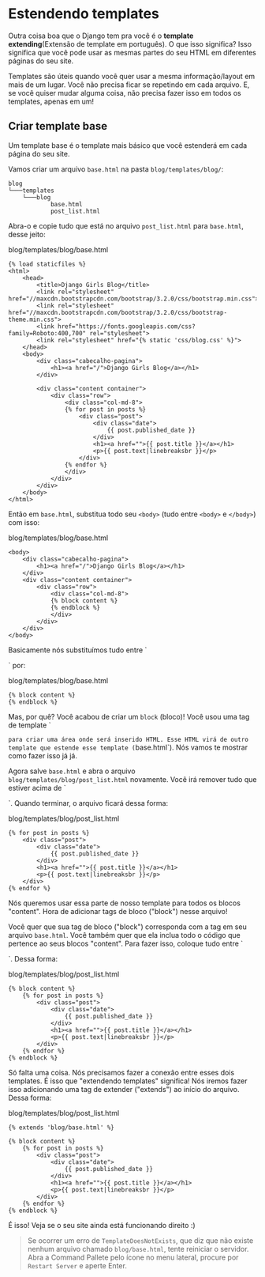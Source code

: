 # Estendendo templates

Outra coisa boa que o Django tem pra você é o **template extending**\(Extensão de template em português\). O que isso significa? Isso significa que você pode usar as mesmas partes do seu HTML em diferentes páginas do seu site.

Templates são úteis quando você quer usar a mesma informação/layout em mais de um lugar. Você não precisa ficar se repetindo em cada arquivo. E, se você quiser mudar alguma coisa, não precisa fazer isso em todos os templates, apenas em um!

## Criar template base

Um template base é o template mais básico que você estenderá em cada página do seu site.

Vamos criar um arquivo `base.html` na pasta `blog/templates/blog/`:

```text
blog
└───templates
    └───blog
            base.html
            post_list.html
```

Abra-o e copie tudo que está no arquivo `post_list.html` para `base.html`, desse jeito:

blog/templates/blog/base.html

```markup
{% load staticfiles %}
<html>
    <head>
        <title>Django Girls Blog</title>
        <link rel="stylesheet" href="//maxcdn.bootstrapcdn.com/bootstrap/3.2.0/css/bootstrap.min.css">
        <link rel="stylesheet" href="//maxcdn.bootstrapcdn.com/bootstrap/3.2.0/css/bootstrap-theme.min.css">
        <link href="https://fonts.googleapis.com/css?family=Roboto:400,700" rel="stylesheet">
        <link rel="stylesheet" href="{% static 'css/blog.css' %}">
    </head>
    <body>
        <div class="cabecalho-pagina">
            <h1><a href="/">Django Girls Blog</a></h1>
        </div>

        <div class="content container">
            <div class="row">
                <div class="col-md-8">
                {% for post in posts %}
                    <div class="post">
                        <div class="date">
                            {{ post.published_date }}
                        </div>
                        <h1><a href="">{{ post.title }}</a></h1>
                        <p>{{ post.text|linebreaksbr }}</p>
                    </div>
                {% endfor %}
                </div>
            </div>
        </div>
    </body>
</html>
```

Então em `base.html`, substitua todo seu `<body>` \(tudo entre `<body>` e `</body>`\) com isso:

blog/templates/blog/base.html

```markup
<body>
    <div class="cabecalho-pagina">
        <h1><a href="/">Django Girls Blog</a></h1>
    </div>
    <div class="content container">
        <div class="row">
            <div class="col-md-8">
            {% block content %}
            {% endblock %}
            </div>
        </div>
    </div>
</body>
```

Basicamente nós substituímos tudo entre \`

\` por:

blog/templates/blog/base.html

```markup
{% block content %}
{% endblock %}
```

Mas, por quê? Você acabou de criar um `block` \(bloco\)! Você usou uma tag de template \`

`para criar uma área onde será inserido HTML. Esse HTML virá de outro template que estende esse template (`base.html\`\). Nós vamos te mostrar como fazer isso já já.

Agora salve `base.html` e abra o arquivo `blog/templates/blog/post_list.html` novamente. Você irá remover tudo que estiver acima de \`

\`. Quando terminar, o arquivo ficará dessa forma:

blog/templates/blog/post\_list.html

```markup
{% for post in posts %}
    <div class="post">
        <div class="date">
            {{ post.published_date }}
        </div>
        <h1><a href="">{{ post.title }}</a></h1>
        <p>{{ post.text|linebreaksbr }}</p>
    </div>
{% endfor %}
```

Nós queremos usar essa parte de nosso template para todos os blocos "content". Hora de adicionar tags de bloco \("block"\) nesse arquivo!

Você quer que sua tag de bloco \("block"\) corresponda com a tag em seu arquivo `base.html`. Você também quer que ela inclua todo o código que pertence ao seus blocos "content". Para fazer isso, coloque tudo entre \`

\`. Dessa forma:

blog/templates/blog/post\_list.html

```markup
{% block content %}
    {% for post in posts %}
        <div class="post">
            <div class="date">
                {{ post.published_date }}
            </div>
            <h1><a href="">{{ post.title }}</a></h1>
            <p>{{ post.text|linebreaksbr }}</p>
        </div>
    {% endfor %}
{% endblock %}
```

Só falta uma coisa. Nós precisamos fazer a conexão entre esses dois templates. É isso que "extendendo templates" significa! Nós iremos fazer isso adicionando uma tag de extender \("extends"\) ao início do arquivo. Dessa forma:

blog/templates/blog/post\_list.html

```markup
{% extends 'blog/base.html' %}

{% block content %}
    {% for post in posts %}
        <div class="post">
            <div class="date">
                {{ post.published_date }}
            </div>
            <h1><a href="">{{ post.title }}</a></h1>
            <p>{{ post.text|linebreaksbr }}</p>
        </div>
    {% endfor %}
{% endblock %}
```

É isso! Veja se o seu site ainda está funcionando direito :\)

> Se ocorrer um erro de `TemplateDoesNotExists`, que diz que não existe nenhum arquivo chamado `blog/base.html`, tente reiniciar o servidor. Abra a Command Pallete pelo ícone no menu lateral, procure por `Restart Server` e aperte Enter.

